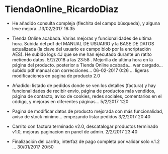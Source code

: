 # TiendaOnline_RicardoDiaz
- He añadido consulta compleja (flechita del campo búsqueda), y alguna leve mejora...13/02/2017 16:35
- Tienda Online acabada. Varias mejoras y funcionalidades de ultima hora. Subida del pdf del MANUAL DE USUARIO y la BASE DE DATOS actualizada
(la clave del usuario es campo blob por la encriptación AES). He subido logs 4J que se me han ejecutado durante un ratito metiendo datos.
5/2/2018 a las 23:58 . Mejorilla de última hora en la página del producto.  posterior a Tienda Online acabada... war cargado... subido pdf manual con correcciones... 06-02-2017 0:26 ... ligeras modificaciones en pagina de producto 2.0

- Añadido: listado de pedidos donde se ven los detalles (factura) y hay funcionalidades de recibir envío, página de productos más vendidos, página
de contacto, aviso de cookies, redes sociales, comentarios en el código, y mejoras en diferentes páginas... 5/2/2017 1:20
- Pagina de modificar datos de producto mejorada con más funcionalidad, aviso de stock mínimo... empezando listar pedidos 3/2/2017 20:40
- Carrito con factura terminado v2.0, descatalogar productos terminado v1.0, mejoras paginacion en panel de admin. 2/2/2017 23:40
- Finalización del carrito, interfaz de pago completa por validar solo v.1.2 ... 30/01/2017 20:50
